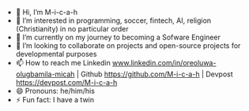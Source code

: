 - 👋 Hi, I’m M-i-c-a-h
- 👀 I’m interested in programming, soccer, fintech, AI, religion (Christianity) in no particular order
- 🌱 I’m currently on my journey to becoming a Sofware Engineer
- 💞️ I’m looking to collaborate on projects and open-source projects for developmental purposes
- 📫 How to reach me Linkedin www.linkedin.com/in/oreoluwa-olugbamila-micah | Github https://github.com/M-i-c-a-h | Devpost https://devpost.com/M-i-c-a-h
- 😄 Pronouns: he/him/his
- ⚡ Fun fact: I have a twin

<!---
M-i-c-a-h/M-i-c-a-h is a ✨ special ✨ repository because its `README.md` (this file) appears on your GitHub profile.
You can click the Preview link to take a look at your changes.
--->
